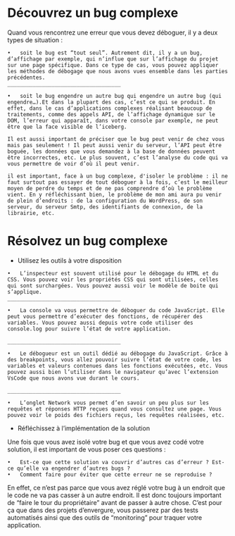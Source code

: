 # Découvrez un bug complexe
Quand vous rencontrez une erreur que vous devez déboguer, il y a deux types de situation :
```
•	soit le bug est “tout seul”. Autrement dit, il y a un bug, d’affichage par exemple, qui n’influe que sur l’affichage du projet sur une page spécifique. Dans ce type de cas, vous pouvez appliquer les méthodes de débogage que nous avons vues ensemble dans les parties précédentes.
____________________________________

•	soit le bug engendre un autre bug qui engendre un autre bug (qui engendre…).Et dans la plupart des cas, c’est ce qui se produit. En effet, dans le cas d’applications complexes réalisant beaucoup de traitements, comme des appels API, de l’affichage dynamique sur le DOM, l’erreur qui apparaît, dans votre console par exemple, ne peut être que la face visible de l’iceberg.
```
```
Il est aussi important de préciser que le bug peut venir de chez vous mais pas seulement ! Il peut aussi venir du serveur, l’API peut être boguée, les données que vous demandez à la base de données peuvent être incorrectes, etc. Le plus souvent, c’est l’analyse du code qui va vous permettre de voir d’où il peut venir.
```
```
il est important, face à un bug complexe, d'isoler le problème : il ne faut surtout pas essayer de tout déboguer à la fois, c’est le meilleur moyen de perdre du temps et de ne pas comprendre d’où le problème vient. En y réfléchissant bien, le problème de mon ami aura pu venir de plein d’endroits : de la configuration du WordPress, de son serveur, du serveur Smtp, des identifiants de connexion, de la librairie, etc.
```


# Résolvez un bug complexe

-	Utilisez les outils à votre disposition


```
•	L’inspecteur est souvent utilisé pour le débogage du HTML et du CSS. Vous pouvez voir les propriétés CSS qui sont utilisées, celles qui sont surchargées. Vous pouvez aussi voir le modèle de boite qui s’applique.
____________________________________

•	La console va vous permettre de déboguer du code JavaScript. Elle peut vous permettre d’exécuter des fonctions, de récupérer des variables. Vous pouvez aussi depuis votre code utiliser des console.log pour suivre l’état de votre application.

____________________________________

•	Le débogueur est un outil dédié au débogage du JavaScript. Grâce à des breakpoints, vous allez pouvoir suivre l’état de votre code, les variables et valeurs contenues dans les fonctions exécutées, etc. Vous pouvez aussi bien l’utiliser dans le navigateur qu’avec l’extension VsCode que nous avons vue durant le cours.

____________________________________

•	L’onglet Network vous permet d’en savoir un peu plus sur les requêtes et réponses HTTP reçues quand vous consultez une page. Vous pouvez voir le poids des fichiers reçus, les requêtes réalisées, etc.
```

-	Réfléchissez à l’implémentation de la solution

Une fois que vous avez isolé votre bug et que vous avez codé votre solution, il est important de vous poser ces questions :
```
•	Est-ce que cette solution va couvrir d’autres cas d’erreur ? Est-ce qu’elle va engendrer d’autres bugs ?
•	Comment faire pour éviter que cette erreur ne se reproduise ?
```

En effet, ce n’est pas parce que vous avez réglé votre bug à un endroit que le code ne va pas casser à un autre endroit. Il est donc toujours important de “faire le tour du propriétaire” avant de passer à autre chose.
C’est pour ça que dans des projets d’envergure, vous passerez par des tests automatisés ainsi que des outils de “monitoring” pour traquer votre application. 


